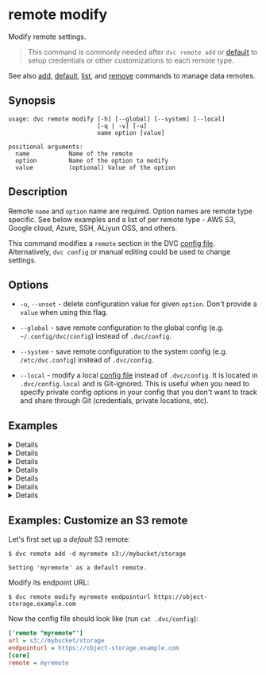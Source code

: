 # remote modify

Modify remote settings.

> This command is commonly needed after `dvc remote add` or
> [default](/doc/commands-reference/remote-default) to setup credentials or
> other customizations to each remote type.

See also [add](/doc/commands-reference/remote-add),
[default](/doc/commands-reference/remote-default),
[list](/doc/commands-reference/remote-list), and
[remove](/doc/commands-reference/remote-remove) commands to manage data remotes.

## Synopsis

```usage
usage: dvc remote modify [-h] [--global] [--system] [--local]
                         [-q | -v] [-u]
                         name option [value]

positional arguments:
  name           Name of the remote
  option         Name of the option to modify
  value          (optional) Value of the option
```

## Description

Remote `name` and `option` name are required. Option names are remote type
specific. See below examples and a list of per remote type - AWS S3, Google
cloud, Azure, SSH, ALiyun OSS, and others.

This command modifies a `remote` section in the DVC
[config file](/doc/user-guide/dvc-files-and-directories). Alternatively,
`dvc config` or manual editing could be used to change settings.

## Options

- `-u`, `--unset` - delete configuration value for given `option`. Don't provide
  a `value` when using this flag.

- `--global` - save remote configuration to the global config (e.g.
  `~/.config/dvc/config`) instead of `.dvc/config`.

- `--system` - save remote configuration to the system config (e.g.
  `/etc/dvc.config`) instead of `.dvc/config`.

- `--local` - modify a local
  [config file](/doc/user-guide/dvc-files-and-directories) instead of
  `.dvc/config`. It is located in `.dvc/config.local` and is Git-ignored. This
  is useful when you need to specify private config options in your config that
  you don't want to track and share through Git (credentials, private locations,
  etc).

## Examples

<details>

### Click for AWS S3 available options

By default DVC expects your AWS CLI is already
[configured](https://docs.aws.amazon.com/cli/latest/userguide/cli-chap-getting-started.html).
DVC will be using default AWS credentials file to access S3. To override some of
these settings, you could use the following options:

- `region` - change AWS S3 remote region:

```dvc
$ dvc remote modify myremote region us-east-2
```

- `profile` - credentials profile name to use to access AWS S3:

```dvc
$ dvc remote modify myremote profile myprofile
```

- `credentialpath` - credentials path to use to access AWS S3:

```dvc
$ dvc remote modify myremote credentialpath /path/to/my/creds
```

- `endpointurl` - endpoint URL to use to access AWS S3:

```dvc
$ dvc remote modify myremote endpointurl https://myendpoint.com
```

- `url` - remote location URL

```dvc
$ dvc remote modify myremote url s3://bucket/remote
```

- `use_ssl` - whether or not to use SSL. By default, SSL is used

```dvc
$ dvc remote modify myremote use_ssl false
```

- `listobjects` - whether or not to use `list_objects`. By default,
  `list_objects_v2` is used. Useful for ceph and other s3 emulators.

```dvc
$ dvc remote modify myremote listobjects true
```

- `sse` - server-side encryption algorithm to use (e.g., AES256, aws:kms). By
  default, no encryption is used.

```dvc
$ dvc remote modify myremote sse AES256
```

</details>

<details>

### Click for S3 API compatible storage available options

To communicate with a remote object storage that supports an S3 compatible API
(e.g. [Minio](https://minio.io/),
[DigitalOcean Spaces](https://www.digitalocean.com/products/spaces/),
[IBM Cloud Object Storage](https://www.ibm.com/cloud/object-storage) etc.) you
must explicitly set the `endpointurl` in the configuration:

For example:

```dvc
$ dvc remote add -d myremote s3://path/to/dir
$ dvc remote modify myremote endpointurl https://object-storage.example.com
```

AWS S3 remote can also be configured entirely via environment variables:

```dvc
$ export AWS_ACCESS_KEY_ID="<my-access-key>"
$ export AWS_SECRET_ACCESS_KEY="<my-secret-key>"
$ dvc remote add myremote "s3://bucket/myremote"
```

For more information about the variables DVC supports, please visit
[boto3 documentation](https://boto3.amazonaws.com/v1/documentation/api/latest/guide/configuration.html#environment-variable-configuration)

</details>

<details>

### Click for Azure available options

- `url` - remote location URL.

```dvc
$ dvc remote modify myremote url "azure://ContainerName=remote;"
```

- `connection_string` - connection string.

```dvc
$ dvc remote modify myremote connection_string my-connection-string --local
```

For more information on configuring Azure Storage connection strings, visit
[here](https://docs.microsoft.com/en-us/azure/storage/common/storage-configure-connection-string).

> The connection string contains access to data and is inserted into the
> `.dvc/config file.` Therefore, it is safer to add the connection string with
> the `--local` option, enforcing it to be written to a Git-ignored config file.

</details>

<details>

### Click for Google Cloud Storage available options

- `projectname` - project name to use.

```dvc
$ dvc remote modify myremote projectname myproject
```

- `url` - remote location URL.

```dvc
$ dvc remote modify myremote url gs://bucket/remote
```

- `credentailpath` -
  [service account credentials](https://cloud.google.com/docs/authentication/production#obtaining_and_providing_service_account_credentials_manually).

```dvc
$ dvc remote modify myremote credentialpath /path/to/my/creds/[FILE_NAME].json
```

</details>

<details>

### Click for SSH available options

- `url` - remote location URL.

```dvc
$ dvc remote modify myremote url ssh://user@example.com:1234/path/to/remote
```

- `user` - username to use to access a remote. The order in which dvc searches
  for username:

1. `user` specified in one of the dvc configs;
2. `user` specified in the url(e.g. `ssh://user@example.com/path`);
3. `user` specified in `~/.ssh/config` for remote host;
4. current user;

```dvc
$ dvc remote modify myremote user myuser
```

- `port` - port to use to access a remote. The order in which dvc searches for
  port:

1. `port` specified in one of the dvc configs;
2. `port` specified in the url(e.g. `ssh://example.com:1234/path`);
3. `port` specified in `~/.ssh/config` for remote host;
4. default ssh port 22;

```dvc
$ dvc remote modify myremote port 2222
```

- `keyfile` - path to private key to use to access a remote.

```dvc
$ dvc remote modify myremote keyfile /path/to/keyfile
```

- `password` - a private key passphrase or a password to use to use when
  accessing a remote.

```dvc
$ dvc remote modify myremote password mypassword
```

- `ask_password` - ask for a private key passphrase or a password to use when
  accessing a remote.

```dvc
$ dvc remote modify myremote ask_password true
```

</details>

<details>

### Click for HDFS available options

- `user` - username to use to access a remote.

```dvc
$ dvc remote modify myremote user myuser
```

</details>

<details>

### Click for Aliyun OSS available options

- `oss_key_id` - OSS key id to use to access a remote.

```dvc
$ dvc remote modify myremote --local oss_key_id my-key-id
```

- `oss_key_secret` - OSS secret key for authorizing access into a remote.

```dvc
$ dvc remote modify myremote --local oss_key_secret my-key-secret
```

- `oss_endpoint endpoint` - OSS endpoint valuesfor accessing remote container.

```dvc
$ dvc remote modify myremote oss_endpoint endpoint
```

</details>

## Examples: Customize an S3 remote

Let's first set up a _default_ S3 remote:

```dvc
$ dvc remote add -d myremote s3://mybucket/storage

Setting 'myremote' as a default remote.
```

Modify its endpoint URL:

```dvc
$ dvc remote modify myremote endpointurl https://object-storage.example.com
```

Now the config file should look like (run `cat .dvc/config`):

```ini
['remote "myremote"']
url = s3://mybucket/storage
endpointurl = https://object-storage.example.com
[core]
remote = myremote
```
